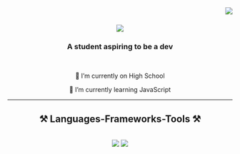 <img align="right" src="https://visitor-badge.laobi.icu/badge?page_id=PedroCasseb" />

<h1 align="center">
    <img src="https://readme-typing-svg.herokuapp.com/?font=Righteous&size=35&center=true&vCenter=true&width=500&height=70&duration=4000&lines=Hi+There!+👋;+I'm+Pedro+Casseb!;" />
</h1>

<h3 align="center">A student aspiring to be a dev</h3>

<br/>

<div align="center">
 
 🔭 I’m currently on High School
 
 🌱 I’m currently learning JavaScript

 <hr/>
 
<h2 align="center">⚒️ Languages-Frameworks-Tools ⚒️</h2>
<br/>
<div align="center">
    <img src="https://skillicons.dev/icons?i=react,bootstrap,mui,html,css,vscode,github,figma,tailwind,git,r" />
    <img src="https://skillicons.dev/icons?i=nodejs,python,javascript,typescript,express,firebase,mongodb,c,java,nextjs,mysql,flask" /><br>
</div>

